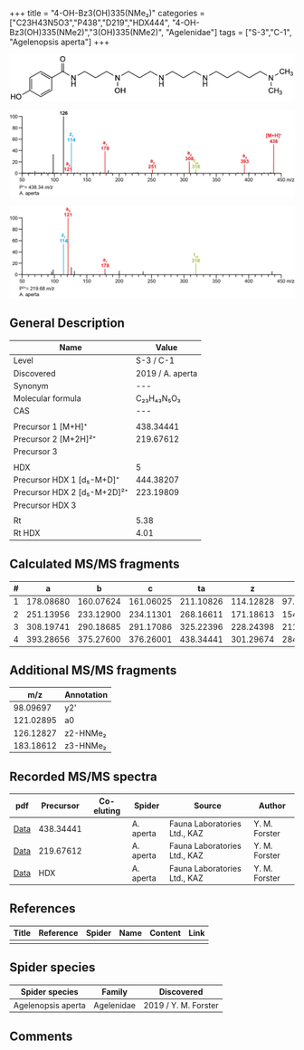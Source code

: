 +++
title = "4-OH-Bz3(OH)335(NMe₂)"
categories = ["C23H43N5O3","P438","D219","HDX444",
"4-OH-Bz3(OH)335(NMe2)","3(OH)335(NMe2)",
"Agelenidae"]
tags = ["S-3","C-1",
"Agelenopsis aperta"]
+++

![](/img/4-OH-Bz3(OH)335(NMe2).png)

![](/img_MSMS/438_4-OH-Bz3(OH)335(NMe2)_Aa.png?classes=border)

![](/img_MSMS/438_4-OH-Bz3(OH)335(NMe2)_Aa_2.png?classes=border)

## General Description

| Name                        | Value            |
|-----------------------------|------------------|
| Level                       | S-3 / C-1               |
| Discovered                  | 2019 / A. aperta |
| Synonym                     | ---              |
| Molecular formula           | C₂₃H₄₃N₅O₃       |
| CAS                         | ---              |
|                             |                  |
| Precursor 1 [M+H]⁺          | 438.34441        |
| Precursor 2 [M+2H]²⁺        | 219.67612        |
| Precursor 3                 |                  |
|                             |                  |
| HDX                         | 5                |
| Precursor HDX 1 [d₅-M+D]⁺   | 444.38207        |
| Precursor HDX 2 [d₅-M+2D]²⁺ | 223.19809        |
| Precursor HDX 3             |                  |
|                             |                  |
| Rt                          | 5.38             |
| Rt HDX                      | 4.01             |

## Calculated MS/MS fragments

| # | a         | b         | c         | ta        | z         | y         | tz        |
|---|-----------|-----------|-----------|-----------|-----------|-----------|-----------|
| 1 | 178.08680 | 160.07624 | 161.06025 | 211.10826 | 114.12828 | 97.10173  | 131.15482 |
| 2 | 251.13956 | 233.12900 | 234.11301 | 268.16611 | 171.18613 | 154.15958 | 188.21267 |
| 3 | 308.19741 | 290.18685 | 291.17086 | 325.22396 | 228.24398 | 211.21743 | 261.26543 |
| 4 | 393.28656 | 375.27600 | 376.26001 | 438.34441 | 301.29674 | 284.27019 | 318.32328 |

## Additional MS/MS fragments

| m/z       | Annotation |
|-----------|------------|
| 98.09697  | y2'        |
| 121.02895 | a0         |
| 126.12827 | z2-HNMe₂   |
| 183.18612 | z3-HNMe₂   |

## Recorded MS/MS spectra

| pdf                                                        | Precursor | Co-eluting | Spider    | Source                       | Author        |
|------------------------------------------------------------|-----------|------------|-----------|------------------------------|---------------|
| [Data](/pdf/A-aperta/438_4-OH-Bz3(OH)335(NMe2)_Aa.pdf)     | 438.34441 |            | A. aperta | Fauna Laboratories Ltd., KAZ | Y. M. Forster |
| [Data](/pdf/A-aperta/438_4-OH-Bz3(OH)335(NMe2)_Aa_2.pdf)   | 219.67612 |            | A. aperta | Fauna Laboratories Ltd., KAZ | Y. M. Forster |
| [Data](/pdf/A-aperta/438_4-OH-Bz3(OH)335(NMe2)_Aa_HDX.pdf) | HDX       |            | A. aperta | Fauna Laboratories Ltd., KAZ | Y. M. Forster |

## References

| Title | Reference | Spider | Name | Content | Link |
|-------|-----------|--------|------|---------|------|
|       |           |        |      |         |      |

## Spider species

| Spider species     | Family     | Discovered           |
|--------------------|------------|----------------------|
| Agelenopsis aperta | Agelenidae | 2019 / Y. M. Forster |

## Comments
